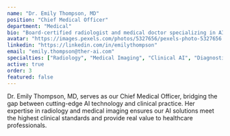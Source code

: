 ```yaml
---
name: "Dr. Emily Thompson, MD"
position: "Chief Medical Officer"
department: "Medical"
bio: "Board-certified radiologist and medical doctor specializing in AI-assisted diagnostic imaging and clinical decision support systems."
avatar: "https://images.pexels.com/photos/5327656/pexels-photo-5327656.jpeg"
linkedin: "https://linkedin.com/in/emilythompson"
email: "emily.thompson@ther-ai.com"
specialties: ["Radiology", "Medical Imaging", "Clinical AI", "Diagnostic Systems"]
active: true
order: 3
featured: false
---
```


Dr. Emily Thompson, MD, serves as our Chief Medical Officer, bridging the gap between cutting-edge AI technology and clinical practice. Her expertise in radiology and medical imaging ensures our AI solutions meet the highest clinical standards and provide real value to healthcare professionals.